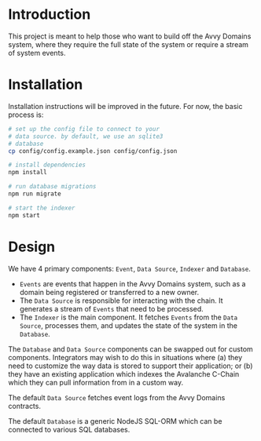 # Introduction

This project is meant to help those who want to build off the Avvy Domains system, where they require the full state of the system or require a stream of system events.

# Installation

Installation instructions will be improved in the future. For now, the basic process is:

```bash
# set up the config file to connect to your
# data source. by default, we use an sqlite3
# database
cp config/config.example.json config/config.json

# install dependencies
npm install

# run database migrations
npm run migrate

# start the indexer
npm start
```

# Design

We have 4 primary components: `Event`, `Data Source`, `Indexer` and `Database`.

- `Events` are events that happen in the Avvy Domains system, such as a domain being registered or transferred to a new owner.
- The `Data Source` is responsible for interacting with the chain. It generates a stream of `Events` that need to be processed.
- The `Indexer` is the main component. It fetches `Events` from the `Data Source`, processes them, and updates the state of the system in the `Database`.

The `Database` and `Data Source` components can be swapped out for custom components. Integrators may wish to do this in situations where (a) they need to customize the way data is stored to support their application; or (b) they have an existing application which indexes the Avalanche C-Chain which they can pull information from in a custom way.

The default `Data Source` fetches event logs from the Avvy Domains contracts.

The default `Database` is a generic NodeJS SQL-ORM which can be connected to various SQL databases.
